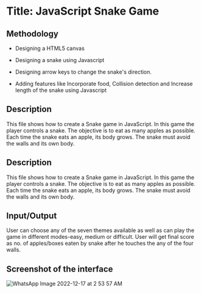 
# Title: JavaScript Snake Game

## Methodology

- Designing a HTML5 canvas

- Designing a snake using Javascript

- Designing arrow keys to change the snake's direction.

- Adding features like Incorporate food, Collision detection and Increase length of the snake using Javascript


## Description
This file shows how to create a Snake game in JavaScript.
In this game the player controls a snake. The objective is to eat as many apples as possible. Each time the snake eats an apple, its body grows. The snake must avoid the walls and its own body.

## Description
This file shows how to create a Snake game in JavaScript.
In this game the player controls a snake. The objective is to eat as many apples as possible. Each time the snake eats an apple, its body grows. The snake must avoid the walls and its own body.

## Input/Output
User can choose any of the seven themes available as well as can play the game in different modes-easy, medium or difficult.
User will get final score as no. of apples/boxes eaten by snake after he touches the  any of the four walls. 

## Screenshot of the interface

![WhatsApp Image 2022-12-17 at 2 53 57 AM](https://user-images.githubusercontent.com/108572171/208209293-fbbf2277-346d-4e74-988d-0c62e3eac979.jpeg)
